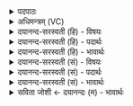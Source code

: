 <details><summary>पदपाठः</summary>

इन्द्र॑स्य। वज्रः॑। अ॒सि॒। मि॒त्रावरु॑णयोः। त्वा॒। प्र॒शा॒स्त्रो॑रिति॑ प्रऽशा॒स्त्रोः। प्र॒शिषेति॑ प्र॒ऽशिषा॑। यु॒न॒ज्मि॒। अव्य॑थाय। त्वा॒। स्व॒धायै॑। त्वा॒। अरि॒ष्टः॑। अर्जु॑नः। म॒रुता॑म्। प्र॒स॒वेनेति॑ प्रऽस॒वेन॑। ज॒य॒। आपा॑म। मन॑सा। सम्। इ॒न्द्रि॒येण॑। २१।
</details>

<details><summary>अधिमन्त्रम् (VC)</summary>

- क्षत्रपतिर्देवता
- देववात ऋषिः
- भुरिग् ब्राह्मी बृहती
- मध्यमः
</details>

<details><summary>दयानन्द-सरस्वती (हि) - विषयः</summary>

फिर विद्वान् पुरुषों को क्या करना चाहिये, इस विषय का उपदेश अगले मन्त्र में किया है ॥
</details>

<details><summary>दयानन्द-सरस्वती (हि) - पदार्थः</summary>

पदार्थान्वयभाषाः -  हे राजन् ! जो आप (अरिष्टः) किसी के मारने में न आनेवाले (अर्जुनः) प्रशंसा के योग्य रूप से युक्त (इन्द्रस्य) परम ऐश्वर्य्यवाले का (वज्रः) शत्रुओं के लिये वज्र के समान (असि) हैं, जिस (त्वा) आपको (अव्यथायै) पीड़ा न होने के लिये (प्रशास्त्रोः) सब को शिक्षा देनेवाले (मित्रावरुणयोः) सभा और सेना के स्वामी की (प्रशिषा) शिक्षा से मैं (युनज्मि) समाहित करता हूँ (मरुताम्) ऋत्विज लोगों के (प्रसवेन) करने से (स्वधायै) अपनी चीज को धारण करना रूप राजनीति के लिये जिस (त्वा) आपका योगाभ्यास से चिन्तन करता हूँ, (मनसा) विचारशील मन (इन्द्रियेण) जीव से सेवन की हुई इन्द्रिय से जिस (त्वा) आपको हम लोग (समापाम) सम्यक् प्राप्त होते हैं, सो आप (जय) दुष्टों को जीत के निश्चिन्त उत्कृष्ट हूजिये ॥२१॥
</details>

<details><summary>दयानन्द-सरस्वती (हि) - भावार्थः</summary>

भावार्थभाषाः -  विद्वानों को चाहिये कि राजा और प्रजापुरुषों को धर्म और अर्थ की सिद्धि के लिये सदा शिक्षा देवें, जिससे ये किसी को पीड़ा देने रूप राजनीति से विरुद्ध कर्म न करें। सब प्रकार बलवान् होके शत्रुओं को जीतें, जिससे कभी धन-सम्पत्ति की हानि न होवे ॥२१॥
</details>

<details><summary>दयानन्द-सरस्वती (सं) - विषयः</summary>

पुनर्विद्वद्भिः किं कर्त्तव्यमित्याह ॥
</details>

<details><summary>दयानन्द-सरस्वती (सं) - पदार्थः</summary>

पदार्थान्वयभाषाः -  हे राजन् ! यस्त्वमरिष्टोऽर्जुन इन्द्रस्य वज्रोऽसि, यं त्वाऽव्यथायै प्रशास्त्रोर्मित्रावरुणयोः प्रशिषाऽहं युनज्मि। मरुतां प्रसवेन स्वधायै यं त्वा युनज्मि। मनसेन्द्रियेण यं त्वा वयं समापाम, स त्वं जय दुष्टान् जित्वोत्कर्ष ॥२१॥
</details>

<details><summary>दयानन्द-सरस्वती (सं) - भावार्थः</summary>

भावार्थभाषाः -  विद्वद्भी राजा प्रजापुरुषाश्च धर्मार्थं सदा प्रशासनीयाः। यत एते पीडां राजनीतिविरुद्धं कर्म नाचरेयुः। सर्वतः प्राप्तबलाः शत्रून् जयेयुः, येन कदाप्यैश्वर्य्यस्य हानिर्न स्यात् ॥२१॥
</details>

<details><summary>सविता जोशी ← दयानन्दः (म) - भावार्थः</summary>

भावार्थभाषाः -  विद्वानांनी राजा व प्रजा यांना धर्म आणि अर्थ यांच्या प्राप्तीसाठी नेहमी शिक्षण द्यावे. त्यामुळे ते राजनीतीच्या विरुद्ध कुणालाही त्रास देण्याचे काम करणार नाहीत. सर्व प्रकारे बलवान बनून शत्रूंना जिंकावे त्यामुळे धनसंपत्तीचा अपव्यय होणार नाही.
</details>